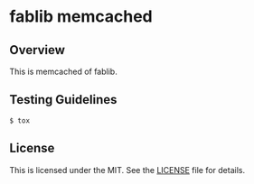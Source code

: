 # fablib memcached

## Overview
This is memcached of fablib.

## Testing Guidelines
```
$ tox
```

## License
This is licensed under the MIT. See the [LICENSE](./LICENSE) file for details.
